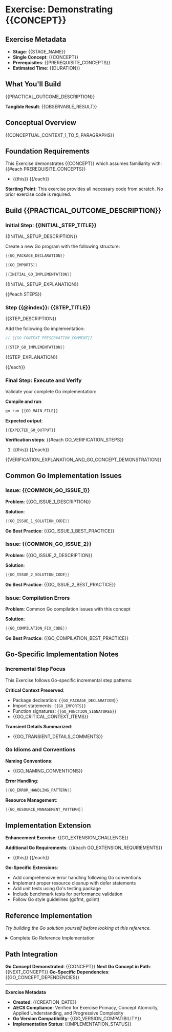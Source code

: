 # Exercise: Demonstrating {{CONCEPT}}

## Exercise Metadata

- **Stage**: {{STAGE_NAME}}
- **Single Concept**: {{CONCEPT}}
- **Prerequisites**: {{PREREQUISITE_CONCEPTS}}
- **Estimated Time**: {{DURATION}}

## What You'll Build

{{PRACTICAL_OUTCOME_DESCRIPTION}}

**Tangible Result**: {{OBSERVABLE_RESULT}}

## Conceptual Overview

{{CONCEPTUAL_CONTEXT_1_TO_5_PARAGRAPHS}}

## Foundation Requirements

This Exercise demonstrates {{CONCEPT}} which assumes familiarity with:
{{#each PREREQUISITE_CONCEPTS}}
- {{this}}
{{/each}}

**Starting Point**: This exercise provides all necessary code from scratch. No prior exercise code is required.

## Build {{PRACTICAL_OUTCOME_DESCRIPTION}}

### Initial Step: {{INITIAL_STEP_TITLE}}

{{INITIAL_SETUP_DESCRIPTION}}

Create a new Go program with the following structure:

```go
{{GO_PACKAGE_DECLARATION}}

{{GO_IMPORTS}}

{{INITIAL_GO_IMPLEMENTATION}}
```

{{INITIAL_SETUP_EXPLANATION}}

{{#each STEPS}}
### Step {{@index}}: {{STEP_TITLE}}

{{STEP_DESCRIPTION}}

Add the following Go implementation:

```go
// {{GO_CONTEXT_PRESERVATION_COMMENT}}

{{STEP_GO_IMPLEMENTATION}}
```

{{STEP_EXPLANATION}}

{{/each}}

### Final Step: Execute and Verify

Validate your complete Go implementation:

**Compile and run**:
```bash
go run {{GO_MAIN_FILE}}
```

**Expected output**:
```
{{EXPECTED_GO_OUTPUT}}
```

**Verification steps**:
{{#each GO_VERIFICATION_STEPS}}
1. {{this}}
{{/each}}

{{VERIFICATION_EXPLANATION_AND_GO_CONCEPT_DEMONSTRATION}}

## Common Go Implementation Issues

### Issue: {{COMMON_GO_ISSUE_1}}

**Problem**: {{GO_ISSUE_1_DESCRIPTION}}

**Solution**: 
```go
{{GO_ISSUE_1_SOLUTION_CODE}}
```

**Go Best Practice**: {{GO_ISSUE_1_BEST_PRACTICE}}

### Issue: {{COMMON_GO_ISSUE_2}}

**Problem**: {{GO_ISSUE_2_DESCRIPTION}}

**Solution**: 
```go
{{GO_ISSUE_2_SOLUTION_CODE}}
```

**Go Best Practice**: {{GO_ISSUE_2_BEST_PRACTICE}}

### Issue: Compilation Errors

**Problem**: Common Go compilation issues with this concept

**Solution**: 
```go
{{GO_COMPILATION_FIX_CODE}}
```

**Go Best Practice**: {{GO_COMPILATION_BEST_PRACTICE}}

## Go-Specific Implementation Notes

### Incremental Step Focus

This Exercise follows Go-specific incremental step patterns:

**Critical Context Preserved**:
- Package declaration: `{{GO_PACKAGE_DECLARATION}}`
- Import statements: `{{GO_IMPORTS}}`
- Function signatures: `{{GO_FUNCTION_SIGNATURES}}`
- {{GO_CRITICAL_CONTEXT_ITEMS}}

**Transient Details Summarized**:
- {{GO_TRANSIENT_DETAILS_COMMENTS}}

### Go Idioms and Conventions

**Naming Conventions**:
- {{GO_NAMING_CONVENTIONS}}

**Error Handling**:
```go
{{GO_ERROR_HANDLING_PATTERN}}
```

**Resource Management**:
```go
{{GO_RESOURCE_MANAGEMENT_PATTERN}}
```

## Implementation Extension

**Enhancement Exercise**: {{GO_EXTENSION_CHALLENGE}}

**Additional Go Requirements**:
{{#each GO_EXTENSION_REQUIREMENTS}}
- {{this}}
{{/each}}

**Go-Specific Extensions**:
- Add comprehensive error handling following Go conventions
- Implement proper resource cleanup with defer statements
- Add unit tests using Go's testing package
- Include benchmark tests for performance validation
- Follow Go style guidelines (gofmt, golint)

## Reference Implementation

*Try building the Go solution yourself before looking at this reference.*

<details>
<summary>Complete Go Reference Implementation</summary>

**main.go**:
```go
{{GO_PACKAGE_DECLARATION}}

{{GO_FULL_IMPORTS}}

{{GO_REFERENCE_IMPLEMENTATION}}
```

**Key Go Implementation Notes**:
{{#each GO_IMPLEMENTATION_NOTES}}
- {{this}}
{{/each}}

**Go Performance Considerations**:
{{#each GO_PERFORMANCE_NOTES}}
- {{this}}
{{/each}}

**Memory Management**:
- {{GO_MEMORY_MANAGEMENT_NOTES}}

</details>

## Path Integration

**Go Concept Demonstrated**: {{CONCEPT}}
**Next Go Concept in Path**: {{NEXT_CONCEPT}}
**Go-Specific Dependencies**: {{GO_CONCEPT_DEPENDENCIES}}

---

**Exercise Metadata**
- **Created**: {{CREATION_DATE}}
- **AECS Compliance**: Verified for Exercise Primacy, Concept Atomicity, Applied Understanding, and Progressive Complexity
- **Go Version Compatibility**: {{GO_VERSION_COMPATIBILITY}}
- **Implementation Status**: {{IMPLEMENTATION_STATUS}}